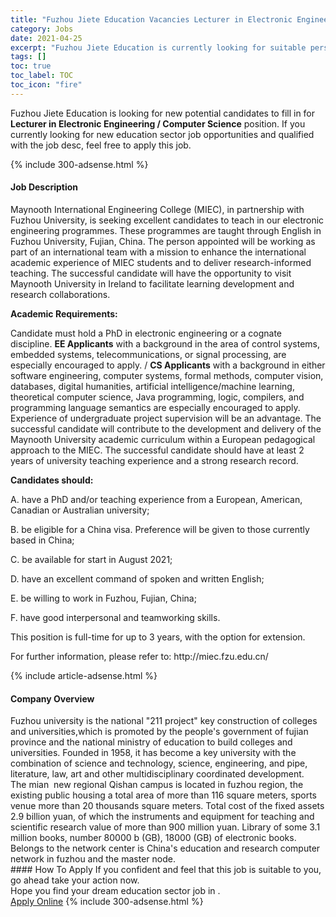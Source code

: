 ```yaml
---
title: "Fuzhou Jiete Education Vacancies Lecturer in Electronic Engineering / Computer Science" 
category: Jobs 
date: 2021-04-25 
excerpt: "Fuzhou Jiete Education is currently looking for suitable person to fill in the Lecturer in Electronic Engineering / Computer Science which positioned at " 
tags: [] 
toc: true 
toc_label: TOC 
toc_icon: "fire" 
--- 
```


<p>Fuzhou Jiete Education is looking for new potential candidates to fill in for <b>Lecturer in Electronic Engineering / Computer Science</b> position. If you currently looking for new education sector job opportunities and qualified with the job desc, feel free to apply this job.
</p>{% include 300-adsense.html %} 
<div><div><h4>Job Description</h4></div><div><div><span><div><p><span>Maynooth International Engineering College (MIEC), in partnership with Fuzhou University, is seeking excellent candidates to teach in our electronic engineering programmes. These programmes are taught through English in Fuzhou University, Fujian, China. The person appointed will be working as part of an international team with a mission to enhance the international academic experience of MIEC students and to deliver research-informed teaching. The successful candidate will have the opportunity to visit Maynooth University in Ireland to facilitate learning development and research collaborations.&#160;&#160;</span></p><p><strong>Academic Requirements:</strong></p><p><span>Candidate must hold a PhD in electronic engineering or a cognate discipline. </span><strong>EE Applicants</strong><span> with a background in the area of control systems, embedded systems, telecommunications, or signal processing, are especially encouraged to apply. / </span><strong>CS Applicants</strong><span> with a background in either software engineering, computer systems, formal methods, computer vision, databases, digital humanities, artificial intelligence/machine learning, theoretical computer science, Java programming, logic, compilers, and programming language semantics are especially encouraged to apply. Experience of undergraduate project supervision will be an advantage.&#160;The successful candidate will contribute to the development and delivery of the Maynooth University academic curriculum within a European pedagogical approach to the MIEC. The successful candidate should have at least 2 years of university teaching experience and a strong research record.</span></p><p><strong>Candidates should:</strong></p><p><span>A.&#160;have a PhD and/or teaching experience from a European, American, Canadian or Australian university;</span></p><p><span>B.&#160;be eligible for a China visa. Preference will be given to those currently based in China;</span></p><p><span>C.&#160;be available for start in August 2021;</span></p><p><span>D.&#160;have an excellent command of spoken and written English;</span></p><p><span>E.&#160;be willing to work in Fuzhou, Fujian, China;</span></p><p><span>F.&#160;have good interpersonal and teamworking skills.</span></p><p>This position is full-time for up to 3 years, with the option for extension.&#160;</p><p>For further information, please refer to: http://miec.fzu.edu.cn/</p></div></span></div></div></div> 
{% include article-adsense.html %} 
<div><div><h4>Company Overview</h4></div><div><div><span><div><div>Fuzhou university is the national "211 project" key construction of colleges and universities,which is promoted by the people's government of fujian province and the national ministry of education to build colleges and universities. Founded in 1958, it has become a key university with the combination of science and technology, science, engineering, and pipe, literature, law, art and other multidisciplinary coordinated development.</div>
<div>The mian &#160;new regional Qishan campus is located in fuzhou region, the existing public housing a total area of more than 116 square meters, sports venue more than 20 thousands square meters. Total cost of the fixed assets 2.9 billion yuan, of which the instruments and equipment for teaching and scientific research value of more than 900 million yuan. Library of some 3.1 million books, number 80000 b (GB), 18000 (GB) of electronic books. Belongs to the network center is China's education and research computer network in fuzhou and the master node.</div></div></span></div></div></div> 
#### How To Apply 
If you confident and feel that this job is suitable to you, go ahead take your action now. <br/> 
Hope you find your dream education sector job in . <br/> 
<a href="https://www.jobstreet.com.my/en/job/lecturer-in-electronic-engineering-computer-science-4529231?jobId=jobstreet-my-job-4529231" class="btn btn--info" target="_blank" rel="nofollow noopenner">Apply Online</a> 
{% include 300-adsense.html %} 